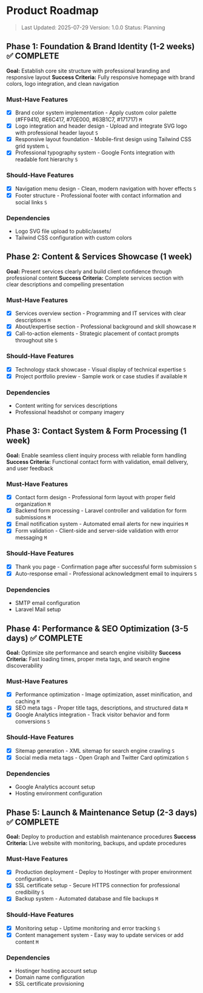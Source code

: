 # Product Roadmap

> Last Updated: 2025-07-29
> Version: 1.0.0
> Status: Planning

## Phase 1: Foundation & Brand Identity (1-2 weeks) ✅ COMPLETE

**Goal:** Establish core site structure with professional branding and responsive layout
**Success Criteria:** Fully responsive homepage with brand colors, logo integration, and clean navigation

### Must-Have Features

- [x] Brand color system implementation - Apply custom color palette (#FF9410, #E6C417, #70E000, #63B1C7, #171717) `M`
- [x] Logo integration and header design - Upload and integrate SVG logo with professional header layout `S`
- [x] Responsive layout foundation - Mobile-first design using Tailwind CSS grid system `L`
- [x] Professional typography system - Google Fonts integration with readable font hierarchy `S`

### Should-Have Features

- [x] Navigation menu design - Clean, modern navigation with hover effects `S`
- [x] Footer structure - Professional footer with contact information and social links `S`

### Dependencies

- Logo SVG file upload to public/assets/
- Tailwind CSS configuration with custom colors

## Phase 2: Content & Services Showcase (1 week)

**Goal:** Present services clearly and build client confidence through professional content
**Success Criteria:** Complete services section with clear descriptions and compelling presentation

### Must-Have Features

- [x] Services overview section - Programming and IT services with clear descriptions `M`
- [x] About/expertise section - Professional background and skill showcase `M`
- [x] Call-to-action elements - Strategic placement of contact prompts throughout site `S`

### Should-Have Features

- [x] Technology stack showcase - Visual display of technical expertise `S`
- [x] Project portfolio preview - Sample work or case studies if available `M`

### Dependencies

- Content writing for services descriptions
- Professional headshot or company imagery

## Phase 3: Contact System & Form Processing (1 week)

**Goal:** Enable seamless client inquiry process with reliable form handling
**Success Criteria:** Functional contact form with validation, email delivery, and user feedback

### Must-Have Features

- [x] Contact form design - Professional form layout with proper field organization `M`
- [x] Backend form processing - Laravel controller and validation for form submissions `M`
- [x] Email notification system - Automated email alerts for new inquiries `M`
- [x] Form validation - Client-side and server-side validation with error messaging `M`

### Should-Have Features

- [x] Thank you page - Confirmation page after successful form submission `S`
- [x] Auto-response email - Professional acknowledgment email to inquirers `S`

### Dependencies

- SMTP email configuration
- Laravel Mail setup

## Phase 4: Performance & SEO Optimization (3-5 days) ✅ COMPLETE

**Goal:** Optimize site performance and search engine visibility
**Success Criteria:** Fast loading times, proper meta tags, and search engine discoverability

### Must-Have Features

- [x] Performance optimization - Image optimization, asset minification, and caching `M`
- [x] SEO meta tags - Proper title tags, descriptions, and structured data `M`
- [x] Google Analytics integration - Track visitor behavior and form conversions `S`

### Should-Have Features

- [x] Sitemap generation - XML sitemap for search engine crawling `S`
- [x] Social media meta tags - Open Graph and Twitter Card optimization `S`

### Dependencies

- Google Analytics account setup
- Hosting environment configuration

## Phase 5: Launch & Maintenance Setup (2-3 days) ✅ COMPLETE

**Goal:** Deploy to production and establish maintenance procedures
**Success Criteria:** Live website with monitoring, backups, and update procedures

### Must-Have Features

- [x] Production deployment - Deploy to Hostinger with proper environment configuration `L`
- [x] SSL certificate setup - Secure HTTPS connection for professional credibility `S`
- [x] Backup system - Automated database and file backups `M`

### Should-Have Features

- [x] Monitoring setup - Uptime monitoring and error tracking `S`
- [x] Content management system - Easy way to update services or add content `M`

### Dependencies

- Hostinger hosting account setup
- Domain name configuration
- SSL certificate provisioning